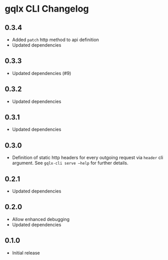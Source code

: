 # gqlx CLI Changelog

## 0.3.4

- Added `patch` http method to api definition
- Updated dependencies

## 0.3.3

- Updated dependencies (#9)

## 0.3.2

- Updated dependencies

## 0.3.1

- Updated dependencies

## 0.3.0

- Definition of static http headers for every outgoing request via `header` cli argument. See `gqlx-cli serve —help` for further details.

## 0.2.1

- Updated dependencies

## 0.2.0

- Allow enhanced debugging
- Updated dependencies

## 0.1.0

- Initial release
